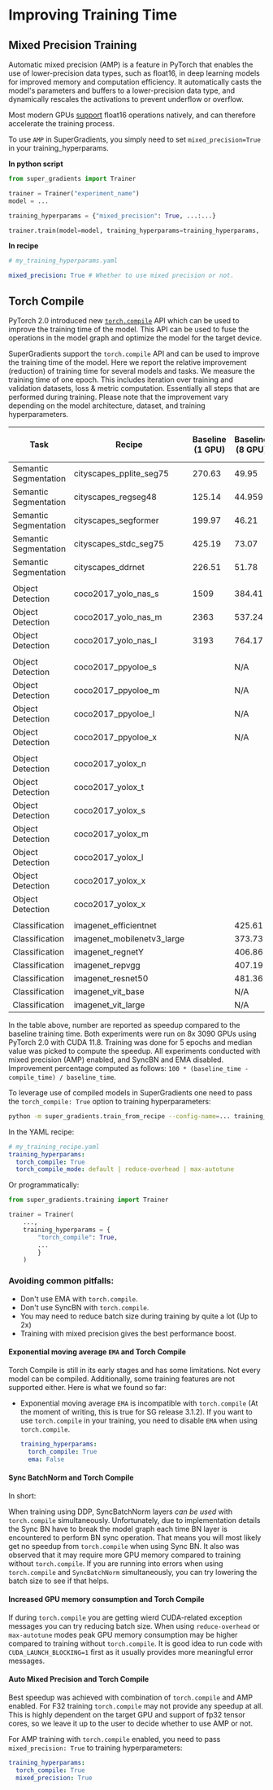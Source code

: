# Improving Training Time

## Mixed Precision Training

Automatic mixed precision (AMP) is a feature in PyTorch that enables the use of lower-precision data types, such as float16, in deep learning models for improved memory and computation efficiency. 
It automatically casts the model's parameters and buffers to a lower-precision data type, and dynamically rescales the activations to prevent underflow or overflow. 

Most modern GPUs [support](https://docs.nvidia.com/deeplearning/tensorrt/support-matrix/index.html#hardware-precision-matrix) float16 operations natively, and can therefore accelerate the training process.

To use `AMP` in SuperGradients, you simply need to set `mixed_precision=True` in your training_hyperparams.

**In python script**
```python
from super_gradients import Trainer

trainer = Trainer("experiment_name")
model = ...

training_hyperparams = {"mixed_precision": True, ...:...}

trainer.train(model=model, training_hyperparams=training_hyperparams, ...)
```

**In recipe**
```yaml
# my_training_hyperparams.yaml

mixed_precision: True # Whether to use mixed precision or not.
```


## Torch Compile

PyTorch 2.0 introduced new [`torch.compile`](https://pytorch.org/tutorials/intermediate/torch_compile_tutorial.html) API which can be used to improve the training time of the model. 
This API can be used to fuse the operations in the model graph and optimize the model for the target device.

SuperGradients support the `torch.compile` API and can be used to improve the training time of the model. 
Here we report the relative improvement (reduction) of training time for several models and tasks. We measure the training time of one epoch. 
This includes iteration over training and validation datasets, loss & metric computation. Essentially all steps that are performed during training.
Please note that the improvement vary depending on the model architecture, dataset, and training hyperparameters.

| Task                  | Recipe                      | Baseline (1 GPU) | Baseline (8 GPU) | 1 GPU With Compile | 8 GPU With Compile | Improvement, % (1 GPU) | Improvement, % (8 GPU) |
|-----------------------|-----------------------------|------------------|------------------|--------------------|--------------------|------------------------|------------------------|
| Semantic Segmentation | cityscapes_pplite_seg75     | 270.63           | 49.95            | 119.11             | 35.91              | 56%                    | 18%                    |
| Semantic Segmentation | cityscapes_regseg48         | 125.14           | 44.959           | 108.57             | 44.55              | 13.2%                  | 0.9%                   |
| Semantic Segmentation | cityscapes_segformer        | 199.97           | 46.21            | 162.52             | 43.71              | 18.7%                  | 5.4%                   |
| Semantic Segmentation | cityscapes_stdc_seg75       | 425.19           | 73.07            | 153.16             | 45.89              | 63.9%                  | 37.19%                 |
| Semantic Segmentation | cityscapes_ddrnet           | 226.51           | 51.78            | 174.11             | 48.29              | 23.1%                  | 7.3%                   |
|                       |                             |                  |                  |                    |                    |                        |                        |
| Object Detection      | coco2017_yolo_nas_s         | 1509             | 384.41           | 1379               | 376.10             | 8.6%                   | 2.42%                  |
| Object Detection      | coco2017_yolo_nas_m         | 2363             | 537.24           | 2090               | 508.40             | 11.5%                  | 0.19%                  |
| Object Detection      | coco2017_yolo_nas_l         | 3193             | 764.17           | 2869               | 745.58             | 10.14%                 | 2.43%                  |
|                       |                             |                  |                  |                    |                    |                        |                        |
| Object Detection      | coco2017_ppyoloe_s          |                  | N/A              |                    | N/A                |                        | N/A                    |
| Object Detection      | coco2017_ppyoloe_m          |                  | N/A              |                    | N/A                |                        | N/A                    |
| Object Detection      | coco2017_ppyoloe_l          |                  | N/A              |                    | N/A                |                        | N/A                    |
| Object Detection      | coco2017_ppyoloe_x          |                  | N/A              |                    | N/A                |                        | N/A                    |
|                       |                             |                  |                  |                    |                    |                        |                        |
| Object Detection      | coco2017_yolox_n            |                  |                  |                    | N/A                | N/A                    | N/A                    |
| Object Detection      | coco2017_yolox_t            |                  |                  |                    | N/A                | N/A                    | N/A                    |
| Object Detection      | coco2017_yolox_s            |                  |                  |                    | N/A                | N/A                    | N/A                    |
| Object Detection      | coco2017_yolox_m            |                  |                  |                    | N/A                | N/A                    | N/A                    |
| Object Detection      | coco2017_yolox_l            |                  |                  |                    | N/A                | N/A                    | N/A                    |
| Object Detection      | coco2017_yolox_x            |                  |                  |                    | N/A                | N/A                    | N/A                    |
| Object Detection      | coco2017_yolox_x            |                  |                  |                    | N/A                | N/A                    | N/A                    |
|                       |                             |                  |                  |                    |                    |                        |                        |
| Classification        | imagenet_efficientnet       |                  | 425.61           |                    | 408.39             |                        | 4.1%                   |
| Classification        | imagenet_mobilenetv3_large  |                  | 373.73           |                    | 374.51             |                        | -0.2%                  |
| Classification        | imagenet_regnetY            |                  | 406.86           |                    | 383.04             |                        | 5.8%                   |
| Classification        | imagenet_repvgg             |                  | 407.19           |                    | 387.00             |                        | 4.9%                   |
| Classification        | imagenet_resnet50           |                  | 481.36           |                    | 480.29             |                        |                        |
| Classification        | imagenet_vit_base           |                  | N/A              |                    | N/A                |                        | N/A                    |
| Classification        | imagenet_vit_large          |                  | N/A              |                    | N/A                |                        | N/A                    |

In the table above, number are reported as speedup compared to the baseline training time. 
Both experiments were run on 8x 3090 GPUs using PyTorch 2.0 with CUDA 11.8. 
Training was done for 5 epochs and median value was picked to compute the speedup. 
All experiments conducted with mixed precision (AMP) enabled, and SyncBN and EMA disabled.
Improvement percentage computed as follows: `100 * (baseline_time - compile_time) / baseline_time`.

To leverage use of compiled models in SuperGradients one need to pass the `torch_compile: True` option to training hyperparameters:

```bash
python -m super_gradients.train_from_recipe --config-name=... training_hyperparams.torch_compile=True
```

In the YAML recipe:

```yaml
# my_training_recipe.yaml
training_hyperparams:
  torch_compile: True 
  torch_compile_mode: default | reduce-overhead | max-autotune
```


Or programmatically:

```python
from super_gradients.training import Trainer

trainer = Trainer(
    ...,
    training_hyperparams = {
        "torch_compile": True,
        ...
        }
    )
```



### Avoiding common pitfalls:

* Don't use EMA with `torch.compile`.
* Don't use SyncBN with `torch.compile`.
* You may need to reduce batch size during training by quite a lot (Up to 2x)
* Training with mixed precision gives the best performance boost.

#### Exponential moving average `EMA` and Torch Compile

Torch Compile is still in its early stages and has some limitations. Not every model can be compiled. 
Additionally, some training features are not supported either. 
Here is what we found so far:

* Exponential moving average `EMA` is incompatible with `torch.compile` (At the moment of writing, this is true for SG release 3.1.2). 
  If you want to use `torch.compile` in your training, you need to disable `EMA` when using `torch.compile`.
  ```yaml
  training_hyperparams:
    torch_compile: True 
    ema: False
  ```
  
#### Sync BatchNorm and Torch Compile 

In short: 

When training using DDP, SyncBatchNorm layers _can be used_ with `torch.compile` simultaneously. 
Unfortunately, due to implementation details the Sync BN have to break the model graph each time BN layer is encountered to perform BN sync operation.
That means you will most likely get no speedup from `torch.compile` when using Sync BN.
It also was observed that it may require more GPU memory compared to training without `torch.compile`.
If you are running into errors when using `torch.compile` and `SyncBatchNorm` simultaneously, you can try lowering the batch size to see if that helps.

#### Increased GPU memory consumption and Torch Compile

If during `torch.compile` you are getting wierd CUDA-related exception messages you can try reducing batch size. 
When using `reduce-overhead` or `max-autotune` modes peak GPU memory consumption may be higher compared to training without `torch.compile`.
It is good idea to run code with `CUDA_LAUNCH_BLOCKING=1` first as it usually provides more meaningful error messages.

#### Auto Mixed Precision and Torch Compile

Best speedup was achieved with combination of `torch.compile` and AMP enabled. For F32 training `torch.compile` may not provide any speedup at all.
This is highly dependent on the target GPU and support of fp32 tensor cores, so we leave it up to the user to decide whether to use AMP or not.

For AMP training with `torch.compile` enabled, you need to pass `mixed_precision: True` to training hyperparameters:
  ```yaml
  training_hyperparams:
    torch_compile: True 
    mixed_precision: True
  ```
